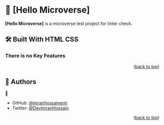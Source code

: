 <a name="readme-top"></a>

<!--
HOW TO USE:
This is an example of how you may give instructions on setting up your project locally.

Modify this file to match your project and remove sections that don't apply.

REQUIRED SECTIONS:
- Table of Contents
- About the Project
  - Built With
  - Live Demo
- Getting Started
- Authors
- Future Features
- Contributing
- Show your support
- Acknowledgements
- License

OPTIONAL SECTIONS:
- FAQ

After you're finished please remove all the comments and instructions!
-->


<!-- TABLE OF CONTENTS -->

<!-- PROJECT DESCRIPTION -->

# 📖 [Hello Microverse] <a name="about-project"></a>

**[Hello Microverse]** is a microverse test project for linter check.

## 🛠 Built With <a name="built-with"> HTML CSS</a>



<!-- Features -->

### There is no Key Features <a name="key-features"></a>


<!--
Example:

```sh

```
 -->

<p align="right">(<a href="#readme-top">back to top</a>)</p>

<!-- AUTHORS -->

## 👥 Authors <a name="authors"></a>

👤
- GitHub: [@imranhossainemi](https://github.com/imranhossainemi)
- Twitter: [@DevImranHossain](https://twitter.com/DevImranHossain)



<p align="right">(<a href="#readme-top">back to top</a>)</p>
